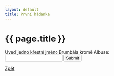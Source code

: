 ```yaml
---
layout: default
title: První hádanka
---
```

<div class="uvod">
<h1>{{ page.title }}</h1>

<p>
 <form name="myForm" onsubmit="return validateForm1()" method="post">
Uveď jedno křestní jméno Brumbála kromě Albuse: <input type="text" name="fname">
<input type="submit" value="Submit">
</form> 
</p>

 <a href="{{ site.baseurl }}//uvody/hp_uvod.html">Zpět</a>
</div>
 
<script src="{{ site.baseurl }}//assets/js/hadanky_hp.js"></script> 